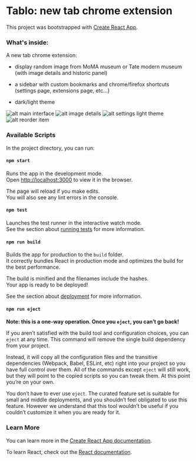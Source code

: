 

# Tablo: new tab chrome extension

This project was bootstrapped with [Create React App](https://github.com/facebook/create-react-app).

### What's inside:

A new tab chrome extension: 
- display random image from MoMA museum or Tate modern museum (with image details and historic panel)

- a sidebar with custom bookmarks and chrome/firefox shortcuts (settings page, extensions page, etc...)

- dark/light theme

![alt main interface](https://github.com/radiium/tablo/blob/master/.github/cap1.jpg "Tablo UI: main interface")
![alt image details](https://github.com/radiium/tablo/blob/master/.github/cap2.jpg "Tablo UI: image details")
![alt settings light theme](https://github.com/radiium/tablo/blob/master/.github/cap3.jpg "Tablo UI: settings light theme")
![alt reorder item](https://github.com/radiium/tablo/blob/master/.github/cap4.jpg "Tablo UI: reorder item")



### Available Scripts

In the project directory, you can run:

#### `npm start`

Runs the app in the development mode.<br>
Open [http://localhost:3000](http://localhost:3000) to view it in the browser.

The page will reload if you make edits.<br>
You will also see any lint errors in the console.

#### `npm test`

Launches the test runner in the interactive watch mode.<br>
See the section about [running tests](https://facebook.github.io/create-react-app/docs/running-tests) for more information.

#### `npm run build`

Builds the app for production to the `build` folder.<br>
It correctly bundles React in production mode and optimizes the build for the best performance.

The build is minified and the filenames include the hashes.<br>
Your app is ready to be deployed!

See the section about [deployment](https://facebook.github.io/create-react-app/docs/deployment) for more information.

#### `npm run eject`

**Note: this is a one-way operation. Once you `eject`, you can’t go back!**

If you aren’t satisfied with the build tool and configuration choices, you can `eject` at any time. This command will remove the single build dependency from your project.

Instead, it will copy all the configuration files and the transitive dependencies (Webpack, Babel, ESLint, etc) right into your project so you have full control over them. All of the commands except `eject` will still work, but they will point to the copied scripts so you can tweak them. At this point you’re on your own.

You don’t have to ever use `eject`. The curated feature set is suitable for small and middle deployments, and you shouldn’t feel obligated to use this feature. However we understand that this tool wouldn’t be useful if you couldn’t customize it when you are ready for it.

### Learn More

You can learn more in the [Create React App documentation](https://facebook.github.io/create-react-app/docs/getting-started).

To learn React, check out the [React documentation](https://reactjs.org/).

